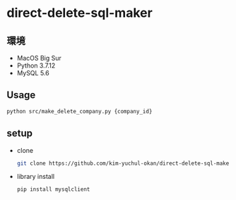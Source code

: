 # direct-delete-sql-maker

## 環境

- MacOS Big Sur
- Python 3.7.12
- MySQL 5.6

## Usage

```sh
python src/make_delete_company.py {company_id}
```

## setup

- clone
  ```sh
  git clone https://github.com/kim-yuchul-okan/direct-delete-sql-maker.git
  ```
- library install
  ```sh
  pip install mysqlclient
  ```
